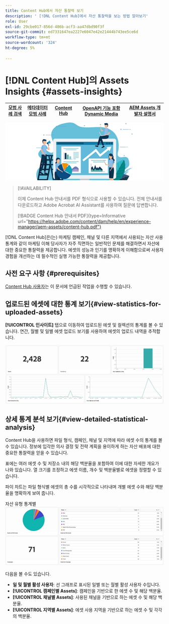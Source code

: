```yaml
---
title: Content Hub에서 자산 통찰력 보기
description: ' [!DNL Content Hub]에서 자산 통찰력을 보는 방법 알아보기'
role: User
exl-id: 29cbe017-856d-486b-acf3-aa47dbd90f3f
source-git-commit: ed7331647ea2227e6047e42e21444b743ee5ce6d
workflow-type: tm+mt
source-wordcount: '324'
ht-degree: 5%

---
```


# [!DNL Content Hub]의 Assets Insights {#assets-insights}

| [모범 사례 검색](/help/assets/search-best-practices.md) | [메타데이터 모범 사례](/help/assets/metadata-best-practices.md) | [Content Hub](/help/assets/product-overview.md) | [OpenAPI 기능 포함 Dynamic Media](/help/assets/dynamic-media-open-apis-overview.md) | [AEM Assets 개발자 설명서](https://developer.adobe.com/experience-cloud/experience-manager-apis/) |
| ------------- | --------------------------- |---------|----|-----|

![Assets 인사이트](assets/asset-insights-banner.jpg)

>[!AVAILABILITY]
>
>이제 Content Hub 안내서를 PDF 형식으로 사용할 수 있습니다. 전체 안내서를 다운로드하고 Adobe Acrobat AI Assistant를 사용하여 질문에 답변합니다.
>
>[!BADGE Content Hub 안내서 PDF]{type=Informative url="https://helpx.adobe.com/content/dam/help/en/experience-manager/aem-assets/content-hub.pdf"}

[!DNL Content Hub]은(는) 마케팅 캠페인, 채널 및 다른 지역에서 사용되는 자산 사용 통계와 같이 마케팅 이해 당사자가 자주 직면하는 일반적인 문제를 해결하면서 자산에 대한 중요한 통찰력을 제공합니다. 에셋의 성능과 인기를 명확하게 이해함으로써 사용자 경험을 개선하는 데 필수적인 실행 가능한 통찰력을 제공합니다.

## 사전 요구 사항 {#prerequisites}

[Content Hub 사용자](deploy-content-hub.md#onboard-content-hub-users)는 이 문서에 언급된 작업을 수행할 수 있습니다.

## 업로드된 에셋에 대한 통계 보기{#view-statistics-for-uploaded-assets}

**[!UICONTROL 인사이트]** 탭으로 이동하여 업로드된 에셋 및 컬렉션의 통계를 볼 수 있습니다. 연간, 월별 및 일별 에셋 업로드 보기를 사용하여 에셋의 업로드 내역을 추적합니다.

![자산 통계 업로드](assets/assets-insights.jpg)

<!-- You can track the upload history of your assets over the past 30 days or gain a more comprehensive view with data spanning the last 12 months. This feature enables you to evaluate the upload count of assets.  -->

<!-- Go to the **[!UICONTROL [!DNL Insights]]** tab.

2. Select the desired time frame to view the statistics; you can opt for either last 30 days or last 12 months.

Data for the selected time frame is displayed, including the upload count for the specified duration. -->

## 상세 통계 분석 보기{#view-detailed-statistical-analysis}

Content Hub을 사용하면 파일 형식, 캠페인, 채널 및 지역에 따라 에셋 수의 통계를 볼 수 있습니다. 정보에 입각한 의사 결정 및 전략 계획을 용이하게 하는 자산 배포에 대한 중요한 통찰력을 얻을 수 있습니다.

표에는 여러 에셋 수 및 저장소 내의 해당 백분율을 포함하여 이에 대한 자세한 개요가 나와 있습니다. 열 크기를 조정하고 에셋 이름, 개수 및 백분율별로 에셋을 정렬할 수 있습니다.

파이 차트는 파일 형식별 에셋의 총 수를 시각적으로 나타내며 개별 에셋 수와 해당 백분율을 명확하게 보여 줍니다.

자산 유형 통계별 ![자산 개수](assets/insights-categorial-view.jpg)

다음을 볼 수도 있습니다.

* **일 및 월별 활성 사용자**: 선 그래프로 표시된 일별 또는 월별 활성 사용자 수입니다.
* **[!UICONTROL 캠페인별 Assets]**: 캠페인을 기반으로 한 에셋 수 및 해당 백분율.
* **[!UICONTROL 채널별 Assets]**: 사용된 채널을 기반으로 하는 에셋 수 및 해당 백분율.
* **[!UICONTROL 지역별 Assets]**: 에셋 사용 지역을 기반으로 하는 에셋 수 및 각각의 백분율.
